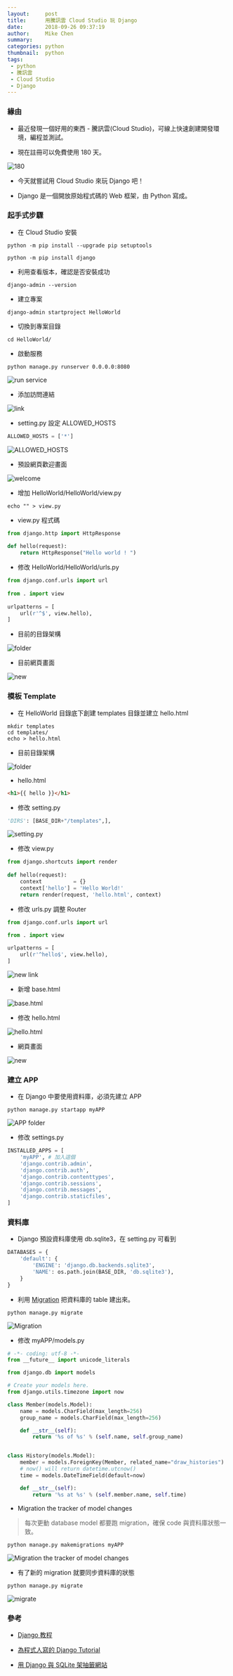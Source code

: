 ```yaml
---
layout:     post
title:      用騰訊雲 Cloud Studio 玩 Django
date:       2018-09-26 09:37:19
author:     Mike Chen
summary:    
categories: python
thumbnail:  python
tags:
 - python
 - 騰訊雲
 - Cloud Studio
 - Django
---
```


### 緣由

* 最近發現一個好用的東西 - 騰訊雲(Cloud Studio)，可線上快速創建開發環境，編程並測試。

* 現在註冊可以免費使用 180 天。

![180](https://i.imgur.com/0mCGhgN.png)

* 今天就嘗試用 Cloud Studio 來玩 Django 吧！

* Django 是一個開放原始程式碼的 Web 框架，由 Python 寫成。


### 起手式步驟

* 在 Cloud Studio 安裝

```
python -m pip install --upgrade pip setuptools

python -m pip install django
```

* 利用查看版本，確認是否安裝成功

```
django-admin --version
```

* 建立專案

```
django-admin startproject HelloWorld
```

* 切換到專案目錄

```
cd HelloWorld/
```

* 啟動服務

```
python manage.py runserver 0.0.0.0:8080
```

![run service](https://i.imgur.com/OUeK9lu.png)

* 添加訪問連結

![link](https://i.imgur.com/PA4e9yu.png)


* setting.py 設定 ALLOWED_HOSTS

```python
ALLOWED_HOSTS = ['*']
```

![ALLOWED_HOSTS](https://i.imgur.com/R5YTzc8.png)

* 預設網頁歡迎畫面

![welcome](https://i.imgur.com/AT4X9Qh.png)

* 增加 HelloWorld/HelloWorld/view.py

```
echo "" > view.py
```

* view.py 程式碼

```python
from django.http import HttpResponse
 
def hello(request):
    return HttpResponse("Hello world ! ")
```

* 修改 HelloWorld/HelloWorld/urls.py

```python
from django.conf.urls import url
 
from . import view
 
urlpatterns = [
    url(r'^$', view.hello),
]
```

* 目前的目錄架構

![folder](https://i.imgur.com/s3u4XPp.png)

* 目前網頁畫面

![new](https://i.imgur.com/1gfXUwX.png)



### 模板 Template

* 在 HelloWorld 目錄底下創建 templates 目錄並建立 hello.html

```
mkdir templates
cd templates/
echo > hello.html
```

* 目前目錄架構

![folder](https://i.imgur.com/i3wG2BL.png)

* hello.html

```html
<h1>{{ hello }}</h1>
```

* 修改 setting.py

```python
'DIRS': [BASE_DIR+"/templates",],
```

![setting.py](https://i.imgur.com/qwqA8Pm.png)

* 修改 view.py

```python
from django.shortcuts import render
 
def hello(request):
    context          = {}
    context['hello'] = 'Hello World!'
    return render(request, 'hello.html', context)
```

* 修改 urls.py 調整 Router

```python
from django.conf.urls import url
 
from . import view

urlpatterns = [
    url(r'^hello$', view.hello),
]
```

![new link](https://i.imgur.com/slLrzq1.png)

* 新增 base.html

![base.html](https://i.imgur.com/YMvLpmt.png)


* 修改 hello.html

![hello.html](https://i.imgur.com/kCmgpwX.png)

* 網頁畫面

![new](https://i.imgur.com/jD6q6Na.png)


### 建立 APP

* 在 Django 中要使用資料庫，必須先建立 APP

```
python manage.py startapp myAPP
```

![APP folder](https://i.imgur.com/IgvhiWJ.png)

* 修改 settings.py

```python
INSTALLED_APPS = [
    'myAPP', # 加入這個
    'django.contrib.admin',
    'django.contrib.auth',
    'django.contrib.contenttypes',
    'django.contrib.sessions',
    'django.contrib.messages',
    'django.contrib.staticfiles',
]
```


### 資料庫

* Django 預設資料庫使用 db.sqlite3，在 setting.py 可看到

```python
DATABASES = {
    'default': {
        'ENGINE': 'django.db.backends.sqlite3',
        'NAME': os.path.join(BASE_DIR, 'db.sqlite3'),
    }
}
```

* 利用 [Migration](https://docs.djangoproject.com/en/1.8/topics/migrations/) 把資料庫的 table 建出來。

```
python manage.py migrate
```

![Migration](https://i.imgur.com/xbpkz6u.png)

* 修改 myAPP/models.py

```python
# -*- coding: utf-8 -*-
from __future__ import unicode_literals

from django.db import models

# Create your models here.
from django.utils.timezone import now

class Member(models.Model):
    name = models.CharField(max_length=256)
    group_name = models.CharField(max_length=256)

    def __str__(self):
        return '%s of %s' % (self.name, self.group_name)


class History(models.Model):
    member = models.ForeignKey(Member, related_name="draw_histories")
    # now() will return datetime.utcnow()
    time = models.DateTimeField(default=now)

    def __str__(self):
        return '%s at %s' % (self.member.name, self.time)
```


* Migration the tracker of model changes

> 每次更動 database model 都要跑 migration，確保 code 與資料庫狀態一致。

```
python manage.py makemigrations myAPP
```

![Migration the tracker of model changes](https://i.imgur.com/zXFIGlS.png)

* 有了新的 migration 就要同步資料庫的狀態

```
python manage.py migrate
```

![migrate](https://i.imgur.com/J7fWVkN.png)

### 參考

* [Django 教程](http://www.runoob.com/django/django-tutorial.html)

* [為程式人寫的 Django Tutorial](https://github.com/uranusjr/django-tutorial-for-programmers)

* [用 Django 與 SQLite 架抽籤網站](https://blog.liang2.tw/posts/2015/10/django-draw-member/#django-server)